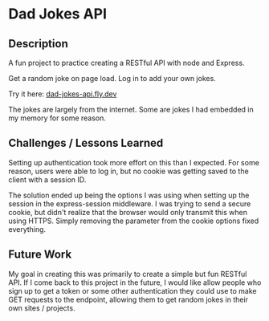 # Dad Jokes API

## Description
A fun project to practice creating a RESTful API with node and Express.

Get a random joke on page load. Log in to add your own jokes.

Try it here: [dad-jokes-api.fly.dev](dad-jokes-api.fly.dev)

The jokes are largely from the internet. Some are jokes I had embedded in my memory for some reason.

## Challenges / Lessons Learned

Setting up authentication took more effort on this than I expected. For some reason, users were able to log in, but no cookie was getting saved to the client with a session ID. 

The solution ended up being the options I was using when setting up the session in the express-session middleware. I was trying to send a secure cookie, but didn't realize that the browser would only transmit this when using HTTPS. Simply removing the parameter from the cookie options fixed everything.

## Future Work

My goal in creating this was primarily to create a simple but fun RESTful API. If I come back to this project in the future, I would like allow people who sign up to get a token or some other authentication they could use to make GET requests to the endpoint, allowing them to get random jokes in their own sites / projects.
